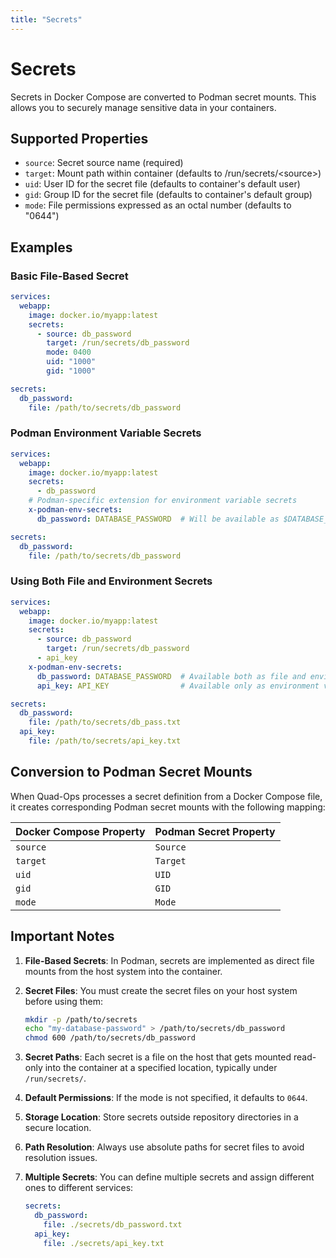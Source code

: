 ```yaml
---
title: "Secrets"
---
```


# Secrets

Secrets in Docker Compose are converted to Podman secret mounts. This allows you to securely manage sensitive data in your containers.

## Supported Properties

- `source`: Secret source name (required)
- `target`: Mount path within container (defaults to /run/secrets/\<source\>)
- `uid`: User ID for the secret file (defaults to container's default user)
- `gid`: Group ID for the secret file (defaults to container's default group)
- `mode`: File permissions expressed as an octal number (defaults to "0644")

## Examples

### Basic File-Based Secret

```yaml
services:
  webapp:
    image: docker.io/myapp:latest
    secrets:
      - source: db_password
        target: /run/secrets/db_password
        mode: 0400
        uid: "1000"
        gid: "1000"

secrets:
  db_password:
    file: /path/to/secrets/db_password
```

### Podman Environment Variable Secrets

```yaml
services:
  webapp:
    image: docker.io/myapp:latest
    secrets:
      - db_password
    # Podman-specific extension for environment variable secrets
    x-podman-env-secrets:
      db_password: DATABASE_PASSWORD  # Will be available as $DATABASE_PASSWORD in container

secrets:
  db_password:
    file: /path/to/secrets/db_password
```

### Using Both File and Environment Secrets

```yaml
services:
  webapp:
    image: docker.io/myapp:latest
    secrets:
      - source: db_password
        target: /run/secrets/db_password
      - api_key
    x-podman-env-secrets:
      db_password: DATABASE_PASSWORD  # Available both as file and environment variable
      api_key: API_KEY                # Available only as environment variable

secrets:
  db_password:
    file: /path/to/secrets/db_pass.txt
  api_key:
    file: /path/to/secrets/api_key.txt
```

## Conversion to Podman Secret Mounts

When Quad-Ops processes a secret definition from a Docker Compose file, it creates corresponding Podman secret mounts with the following mapping:

| Docker Compose Property | Podman Secret Property |
|-------------------------|------------------------|
| `source` | `Source` |
| `target` | `Target` |
| `uid` | `UID` |
| `gid` | `GID` |
| `mode` | `Mode` |

## Important Notes

1. **File-Based Secrets**: In Podman, secrets are implemented as direct file mounts from the host system into the container.

2. **Secret Files**: You must create the secret files on your host system before using them:
   ```bash
   mkdir -p /path/to/secrets
   echo "my-database-password" > /path/to/secrets/db_password
   chmod 600 /path/to/secrets/db_password
   ```

3. **Secret Paths**: Each secret is a file on the host that gets mounted read-only into the container at a specified location, typically under `/run/secrets/`.

4. **Default Permissions**: If the mode is not specified, it defaults to `0644`.

5. **Storage Location**: Store secrets outside repository directories in a secure location.

6. **Path Resolution**: Always use absolute paths for secret files to avoid resolution issues.

7. **Multiple Secrets**: You can define multiple secrets and assign different ones to different services:
   ```yaml
   secrets:
     db_password:
       file: ./secrets/db_password.txt
     api_key:
       file: ./secrets/api_key.txt
   ```